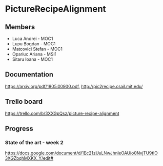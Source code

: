 # PictureRecipeAlignment

## Members
* Luca Andrei - MOC1
* Lupu Bogdan - MOC1
* Matcovici Stefan - MOC1
* Opariuc Ariana - MSI1
* Sitaru Ioana - MOC1


## Documentation
https://arxiv.org/pdf/1805.00900.pdf, http://pic2recipe.csail.mit.edu/

## Trello board
https://trello.com/b/3XXGpQsz/picture-recipe-alignment

## Progress
### State of the art - week 2
https://docs.google.com/document/d/1Ec21zUuLNwJhnleOAUio0NvjTU9tlO3XGZbqhMXKX_Y/edit#
